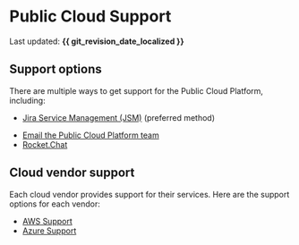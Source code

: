 # Public Cloud Support

Last updated: **{{ git_revision_date_localized }}**

## Support options

There are multiple ways to get support for the Public Cloud Platform, including:

- [Jira Service Management (JSM)](https://citz-do.atlassian.net/servicedesk/customer/portal/3) (preferred method)
<!-- TODO: Do we want to remove the direct email as an option? -->
- [Email the Public Cloud Platform team](mailto:cloud.pathfinder@gov.bc.ca)
- [Rocket.Chat](https://chat.developer.gov.bc.ca/)

## Cloud vendor support

Each cloud vendor provides support for their services. Here are the support options for each vendor:

- [AWS Support](../aws/support/enterprise-support.md)
- [Azure Support](../azure/support/enterprise-support.md)
